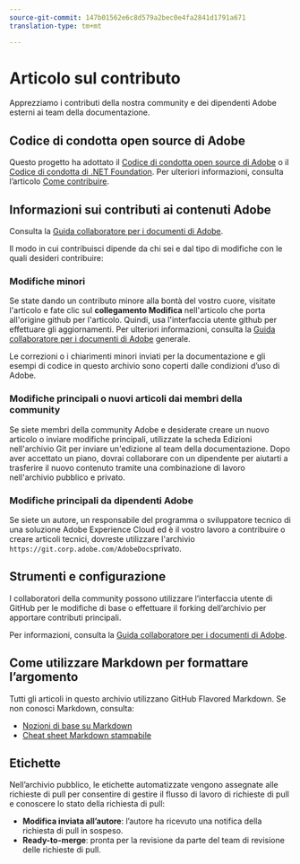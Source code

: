 ```yaml
---
source-git-commit: 147b01562e6c8d579a2bec0e4fa2841d1791a671
translation-type: tm+mt

---
```

# Articolo sul contributo

Apprezziamo i contributi della nostra community e dei dipendenti Adobe esterni ai team della documentazione.

## Codice di condotta open source di Adobe

Questo progetto ha adottato il [Codice di condotta open source di Adobe](https://docs.adobe.com/content/help/en/contributor/contributor-guide/conduct-contributions/code-of-conduct.html) o il [Codice di condotta di .NET Foundation](https://dotnetfoundation.org/code-of-conduct). Per ulteriori informazioni, consulta l’articolo [Come contribuire](https://docs.adobe.com/content/help/en/contributor/contributor-guide/conduct-contributions/contributing.html).

## Informazioni sui contributi ai contenuti Adobe

Consulta la [Guida collaboratore per i documenti di Adobe](https://docs.adobe.com/content/help/en/contributor/contributor-guide/introduction.html).

Il modo in cui contribuisci dipende da chi sei e dal tipo di modifiche con le quali desideri contribuire:

### Modifiche minori 

Se state dando un contributo minore alla bontà del vostro cuore, visitate l&#39;articolo e fate clic sul **collegamento Modifica** nell&#39;articolo che porta all&#39;origine github per l&#39;articolo. Quindi, usa l&#39;interfaccia utente github per effettuare gli aggiornamenti. Per ulteriori informazioni, consulta la [Guida collaboratore per i documenti di Adobe](https://docs.adobe.com/content/help/en/contributor/contributor-guide/introduction.html) generale.

Le correzioni o i chiarimenti minori inviati per la documentazione e gli esempi di codice in questo archivio sono coperti dalle condizioni d’uso di Adobe.

### Modifiche principali o nuovi articoli dai membri della community

Se siete membri della community Adobe e desiderate creare un nuovo articolo o inviare modifiche principali, utilizzate la scheda Edizioni nell&#39;archivio Git per inviare un&#39;edizione al team della documentazione. Dopo aver accettato un piano, dovrai collaborare con un dipendente per aiutarti a trasferire il nuovo contenuto tramite una combinazione di lavoro nell&#39;archivio pubblico e privato.

<!--
If you submit a pull request with significant changes to documentation and code examples, you'll see a message in the pull request asking you to submit an online contribution license agreement (CLA). We need you to complete the online form before we can review your pull request.
-->

### Modifiche principali da dipendenti Adobe

Se siete un autore, un responsabile del programma o sviluppatore tecnico di una soluzione Adobe Experience Cloud ed è il vostro lavoro a contribuire o creare articoli tecnici, dovreste utilizzare l&#39;archivio `https://git.corp.adobe.com/AdobeDocs`privato. <!--Employees from other parts of the Adobe world should use the public repo for minor updates.-->

## Strumenti e configurazione

I collaboratori della community possono utilizzare l’interfaccia utente di GitHub per le modifiche di base o effettuare il forking dell’archivio per apportare contributi principali.

Per informazioni, consulta la [Guida collaboratore per i documenti di Adobe](https://docs.adobe.com/content/help/en/contributor/contributor-guide-for-adobe-documentation/introduction.html).

## Come utilizzare Markdown per formattare l’argomento

Tutti gli articoli in questo archivio utilizzano GitHub Flavored Markdown. Se non conosci Markdown, consulta:

* [Nozioni di base su Markdown](https://help.github.com/articles/markdown-basics/)
* [Cheat sheet Markdown stampabile](https://guides.github.com/pdfs/markdown-cheatsheet-online.pdf)

## Etichette

Nell’archivio pubblico, le etichette automatizzate vengono assegnate alle richieste di pull per consentire di gestire il flusso di lavoro di richieste di pull e conoscere lo stato della richiesta di pull:

* **Modifica inviata all’autore**: l’autore ha ricevuto una notifica della richiesta di pull in sospeso.
* **Ready-to-merge**: pronta per la revisione da parte del team di revisione delle richieste di pull.


